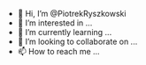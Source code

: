 - 👋 Hi, I’m @PiotrekRyszkowski
- 👀 I’m interested in ...
- 🌱 I’m currently learning ...
- 💞️ I’m looking to collaborate on ...
- 📫 How to reach me ...

<!---
PiotrekRyszkowski/PiotrekRyszkowski is a ✨ special ✨ repository because its `README.md` (this file) appears on your GitHub profile.
You can click the Preview link to take a look at your changes.
--->
